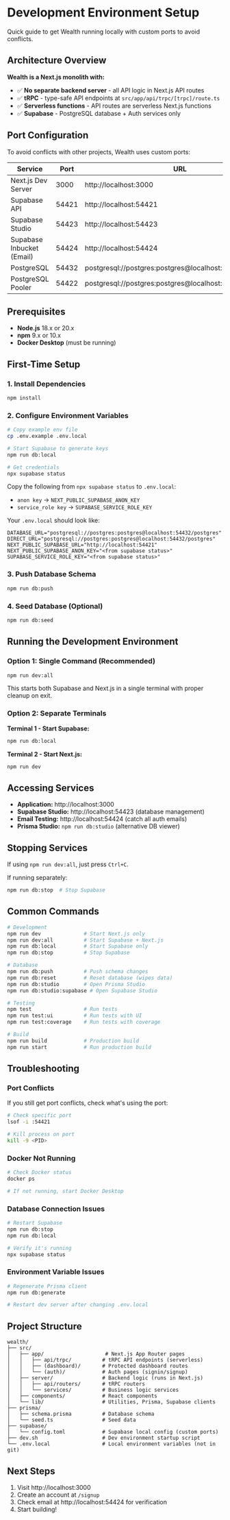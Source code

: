 # Development Environment Setup

Quick guide to get Wealth running locally with custom ports to avoid conflicts.

## Architecture Overview

**Wealth is a Next.js monolith with:**
- ✅ **No separate backend server** - all API logic in Next.js API routes
- ✅ **tRPC** - type-safe API endpoints at `src/app/api/trpc/[trpc]/route.ts`
- ✅ **Serverless functions** - API routes are serverless Next.js functions
- ✅ **Supabase** - PostgreSQL database + Auth services only

## Port Configuration

To avoid conflicts with other projects, Wealth uses custom ports:

| Service | Port | URL |
|---------|------|-----|
| Next.js Dev Server | 3000 | http://localhost:3000 |
| Supabase API | 54421 | http://localhost:54421 |
| Supabase Studio | 54423 | http://localhost:54423 |
| Supabase Inbucket (Email) | 54424 | http://localhost:54424 |
| PostgreSQL | 54432 | postgresql://postgres:postgres@localhost:54432/postgres |
| PostgreSQL Pooler | 54422 | postgresql://postgres:postgres@localhost:54422/postgres |

## Prerequisites

- **Node.js** 18.x or 20.x
- **npm** 9.x or 10.x
- **Docker Desktop** (must be running)

## First-Time Setup

### 1. Install Dependencies

```bash
npm install
```

### 2. Configure Environment Variables

```bash
# Copy example env file
cp .env.example .env.local

# Start Supabase to generate keys
npm run db:local

# Get credentials
npx supabase status
```

Copy the following from `npx supabase status` to `.env.local`:
- `anon key` → `NEXT_PUBLIC_SUPABASE_ANON_KEY`
- `service_role key` → `SUPABASE_SERVICE_ROLE_KEY`

Your `.env.local` should look like:

```env
DATABASE_URL="postgresql://postgres:postgres@localhost:54432/postgres"
DIRECT_URL="postgresql://postgres:postgres@localhost:54432/postgres"
NEXT_PUBLIC_SUPABASE_URL="http://localhost:54421"
NEXT_PUBLIC_SUPABASE_ANON_KEY="<from supabase status>"
SUPABASE_SERVICE_ROLE_KEY="<from supabase status>"
```

### 3. Push Database Schema

```bash
npm run db:push
```

### 4. Seed Database (Optional)

```bash
npm run db:seed
```

## Running the Development Environment

### Option 1: Single Command (Recommended)

```bash
npm run dev:all
```

This starts both Supabase and Next.js in a single terminal with proper cleanup on exit.

### Option 2: Separate Terminals

**Terminal 1 - Start Supabase:**
```bash
npm run db:local
```

**Terminal 2 - Start Next.js:**
```bash
npm run dev
```

## Accessing Services

- **Application:** http://localhost:3000
- **Supabase Studio:** http://localhost:54423 (database management)
- **Email Testing:** http://localhost:54424 (catch all auth emails)
- **Prisma Studio:** `npm run db:studio` (alternative DB viewer)

## Stopping Services

If using `npm run dev:all`, just press `Ctrl+C`.

If running separately:
```bash
npm run db:stop  # Stop Supabase
```

## Common Commands

```bash
# Development
npm run dev              # Start Next.js only
npm run dev:all          # Start Supabase + Next.js
npm run db:local         # Start Supabase only
npm run db:stop          # Stop Supabase

# Database
npm run db:push          # Push schema changes
npm run db:reset         # Reset database (wipes data)
npm run db:studio        # Open Prisma Studio
npm run db:studio:supabase # Open Supabase Studio

# Testing
npm test                 # Run tests
npm run test:ui          # Run tests with UI
npm run test:coverage    # Run tests with coverage

# Build
npm run build            # Production build
npm run start            # Run production build
```

## Troubleshooting

### Port Conflicts

If you still get port conflicts, check what's using the port:

```bash
# Check specific port
lsof -i :54421

# Kill process on port
kill -9 <PID>
```

### Docker Not Running

```bash
# Check Docker status
docker ps

# If not running, start Docker Desktop
```

### Database Connection Issues

```bash
# Restart Supabase
npm run db:stop
npm run db:local

# Verify it's running
npx supabase status
```

### Environment Variable Issues

```bash
# Regenerate Prisma client
npm run db:generate

# Restart dev server after changing .env.local
```

## Project Structure

```
wealth/
├── src/
│   ├── app/                    # Next.js App Router pages
│   │   ├── api/trpc/          # tRPC API endpoints (serverless)
│   │   ├── (dashboard)/       # Protected dashboard routes
│   │   └── (auth)/            # Auth pages (signin/signup)
│   ├── server/                # Backend logic (runs in Next.js)
│   │   ├── api/routers/       # tRPC routers
│   │   └── services/          # Business logic services
│   ├── components/            # React components
│   └── lib/                   # Utilities, Prisma, Supabase clients
├── prisma/
│   ├── schema.prisma          # Database schema
│   └── seed.ts                # Seed data
├── supabase/
│   └── config.toml            # Supabase local config (custom ports)
├── dev.sh                     # Dev environment startup script
└── .env.local                 # Local environment variables (not in git)
```

## Next Steps

1. Visit http://localhost:3000
2. Create an account at `/signup`
3. Check email at http://localhost:54424 for verification
4. Start building!
